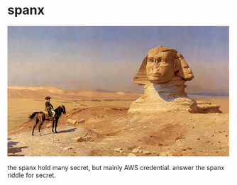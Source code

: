 spanx
=====

![napoleon get secret](./spanx.jpg)

the spanx hold many secret, but mainly AWS credential. answer the spanx riddle for secret.

